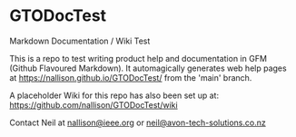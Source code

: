 # GTODocTest
Markdown Documentation / Wiki Test

This is a repo to test writing product help and documentation in GFM (Github Flavoured Markdown).  It automagically generates web help pages at https://nallison.github.io/GTODocTest/ from the 'main' branch.

A placeholder Wiki for this repo has also been set up at: https://github.com/nallison/GTODocTest/wiki

Contact Neil at nallison@ieee.org or neil@avon-tech-solutions.co.nz
